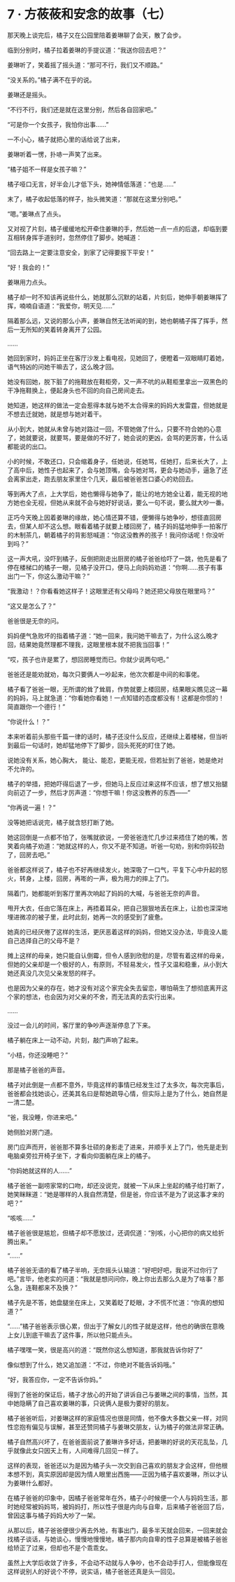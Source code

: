 # 7 · 方莜莜和安念的故事（七）

那天晚上谈完后，橘子又在公园里陪着姜琳聊了会天，散了会步。

临到分别时，橘子拉着姜琳的手提议道：“我送你回去吧？”

姜琳听了，笑着摇了摇头道：“那可不行，我们又不顺路。”

“没关系的。”橘子满不在乎的说。

姜琳还是摇头。

“不行不行，我们还是就在这里分别，然后各自回家吧。”

“可是你一个女孩子，我怕你出事……”

一不小心，橘子就把心里的话给说了出来，

姜琳听着一愣，扑哧一声笑了出来。

“橘子姐不一样是女孩子嘛？”

橘子哑口无言，好半会儿才低下头，她神情低落道：“也是……”

末了，橘子收起低落的样子，抬头微笑道：“那就在这里分别吧。”

“嗯。”姜琳点了点头。

又对视了片刻，橘子缓缓地松开牵住姜琳的手，然后她一点一点的后退，却临到要互相转身挥手道别时，忽然停住了脚步。她喊道：

“回去路上一定要注意安全，到家了记得要报下平安！”

“好！我会的！”

姜琳用力点头。

橘子却一时不知该再说些什么，她就那么沉默的站着，片刻后，她伸手朝姜琳挥了挥，喃喃自语道：“我爱你，明天见……”

隔着那么远，又说的那么小声，姜琳自然无法听闻的到，她也朝橘子挥了挥手，然后一无所知的笑着转身离开了公园。

……

她回到家时，妈妈正坐在客厅沙发上看电视，见她回了，便瞪着一双眼睛盯着她，语气特凶的问她干嘛去了，这么晚才回。

她没有回她，脱下脏了的拖鞋放在鞋柜旁，又一声不吭的从鞋柜里拿出一双黑色的干净拖鞋换上，便起身头也不回的向自己房间走去。

她知道，她这样的做法一定会惹得本就与她不太合得来的妈妈大发雷霆，但她就是不想去迁就她，就是想与她对着干。

从小到大，她就从未曾与她对路过一回，不管她做了什么，只要不符合她的心意了，她就要说，就要骂，要是做的不好了，她会说的更凶，会骂的更厉害，什么话都能说的出口。

小的时候，不敢还口，只会缩着身子，任她说，任她骂，任她打，后来长大了，上了高中后，她性子也起来了，会与她顶嘴，会与她对骂，更会与她动手，逼急了还会离家出走，跑去朋友家里住个几天，最后被爸爸苦口婆心的劝回去。

等到再大了点，上大学后，她也懒得与她争了，能让的地方她全让着，能无视的地方她也全无视，但她从来就不会与她好好说话，要么一句不说，要么就大吵一番。

正巧今天晚上因着姜琳的缘故，她心情还算不错，便懒得与她争吵，想径直回房去，但某人却不这么想。眼看着橘子就要上楼回房了，橘子妈妈猛地伸手一拍客厅的木制茶几，朝着橘子的背影怒喊道：“你这没教养的孩子！我问你话呢！你没听到吗？”

这一声大吼，没吓到橘子，反倒把刚走出厨房的橘子爸爸给吓了一跳，他先是看了停在楼梯口的橘子一眼，见橘子没开口，便马上向妈妈劝道：“你啊……孩子有事出门一下，你这么激动干嘛？”

“我激动！？你看看她这样子！这眼里还有父母吗？她还把父母放在眼里吗？”

“这又是怎么了？”

爸爸很是无奈的问。

妈妈便气急败坏的指着橘子道：“她一回来，我问她干嘛去了，为什么这么晚才回，结果她竟然理都不理我，这眼里根本就不把我当回事！”

“哎，孩子也许是累了，想回房睡觉而已。你就少说两句吧。”

爸爸还是能劝就劝，每次只要俩人一吵起来，他次次都是中间的和事佬。

橘子看了爸爸一眼，无所谓的耸了耸肩，作势就要上楼回房，结果眼尖瞧见这一幕的妈妈，马上就急道：“你看她你看她！一点知错的态度都没有！这都是你惯的！简直跟你一个德行！”

“你说什么！？”

本来听着前头那些千篇一律的话时，橘子还没什么反应，还继续上着楼梯，但当听到最后一句话时，她却猛地停下了脚步，回头死死的盯住了她。

说她没有关系，她心胸大，
能让、能忍，更能无视，但若扯到了爸爸，她是绝对不允许的。

橘子的举措，把她吓得后退了一步，但她马上反应过来这样不应该，想了想又抬腿向前迈了一步，然后才厉声道：“你想干嘛！你这没教养的东西——”

“你再说一遍！？”

没等她把话说完，橘子就含怒打断了她。

她这回倒是一点都不怕了，张嘴就欲说，一旁爸爸连忙几步过来捂住了她的嘴，苦笑着向橘子劝道：“她就这样的人，你又不是不知道。听爸一句劝，别和你妈较劲了，回房去吧。”

爸爸都这样说了，橘子也不好再继续发火，她深吸了一口气，平复下心中升起的怒火，转身，上楼，回房，再嘭的一声，极为用力的摔上了门。

隔着门，她都能听到客厅里再次响起了妈妈的大喊，与爸爸无奈的声音。

甩开大衣，任由它落在床上，再捂着耳朵，把自己狠狠地丢在床上，让脸也深深地埋进微凉的被子里，此时此刻，她再一次的感受到了疲惫。

她真的已经厌倦了这样的生活，更厌恶着这样的妈妈，但她又没办法，毕竟没人能自己选择自己的父母不是？

摊上这样的母亲，她只能自认倒霉，但令人感到欣慰的是，尽管有着这样的母亲，但她的父亲却是一个极好的人，有原则，不轻易发火，性子又温和稳重，从小到大她还真没几次见父亲发怒的样子。

也是因为父亲的存在，她才没有对这个家完全失去留恋，哪怕萌生了想彻底离开这个家的想法，也会因为对父亲的不舍，而无法真的去实行出来。

……

没过一会儿的时间，客厅里的争吵声逐渐停息了下来。

橘子躺在床上一动不动，片刻，敲门声响了起来。

“小桔，你还没睡吧？”

那是橘子爸爸的声音。

橘子对此倒是一点都不意外，毕竟这样的事情已经发生过了太多次，每次完事后，爸爸都会找她谈心，还美其名曰是帮她疏导心情，但实际上是为了什么，她自然是一清二楚。

“爸，我没睡，你进来吧。”

她侧脸对房门道。

房门应声而开，爸爸那不算多壮硕的身影走了进来，并顺手关上了门，他先是走到电脑桌旁拉开椅子坐下，才看向仰面躺在床上的橘子。

“你妈她就这样的人……”

橘子爸爸一副唠家常的口吻，却还没说完，就被一下从床上坐起的橘子给打断了，她笑眯眯道：“她是哪样的人我自然清楚，但是爸，你应该不是为了说这事才来的吧？”

“咳咳……”

橘子爸爸很是尴尬，但橘子却不愿放过，还调侃道：“别咳，小心把你的病又给折腾出来。”

“……”

橘子爸爸无语的看了橘子半响，无奈摇头认输道：“好吧好吧，我说不过你行了吧。”言毕，他老实的问道：“我就是想问问你，晚上你出去那么久是为了啥事？那么急，连鞋都来不及换？”

橘子先是不答，她盘腿坐在床上，又笑着眨了眨眼，才不慌不忙道：“你真的想知道？”

“……”橘子爸爸表示很心累，但出于了解女儿的性子就是这样，他也的确很在意晚上女儿到底干嘛去了这件事，所以他只能点头。

橘子嘿嘿一笑，很是高兴的道：“既然你这么想知道，那我就告诉你好了”

像似想到了什么，她又追加道：“不过，你绝对不能告诉妈哦。”

“好，我答应你，一定不告诉你妈。”

得到了爸爸的保证后，橘子才放心的开始了讲诉自己与姜琳之间的事情，当然，其中她隐瞒了自己喜欢姜琳的事，只说俩人是极为要好的朋友。

橘子爸爸听后，对姜琳这样的家庭情况也很是同情，他不像大多数父亲一样，对同性恋抱有偏见与误解，甚至还赞同橘子与姜琳交朋友，认为橘子的做法非常正确。

橘子自然高兴坏了，在爸爸面前说了姜琳许多好话，把姜琳的好说的天花乱坠，几乎就像此女只因天上有，人间难得几回见一样了。

这样的表现，爸爸还以为是因为橘子头一次交到自己喜欢的朋友才会这样，但他根本想不到，真实原因却是因为情人眼里出西施——正因为橘子喜欢姜琳，所以才认为姜琳什么都好。

在橘子爸爸的印象中，因橘子爸爸常年在外，橘子小时候便一个人与妈妈生活，那时她经常被妈妈骂，被妈妈打，所以性子很是内向与自卑，后来橘子爸爸回了后，曾因这事与橘子妈妈大吵了一架。

从那以后，橘子爸爸便很少再去外地，有事出门，最多半天就会回来，一回来就会找橘子谈话，与她谈心，慢慢地慢慢地，橘子那内向自卑的性子总算是被橘子爸爸给矫正了过来，但却也不是个乖乖女。

虽然上大学后收敛了许多，不会动不动就与人争吵，也不会动手打人，但能像现在这样说别人的好说个不停，说实话，橘子爸爸还真是头一回见。
